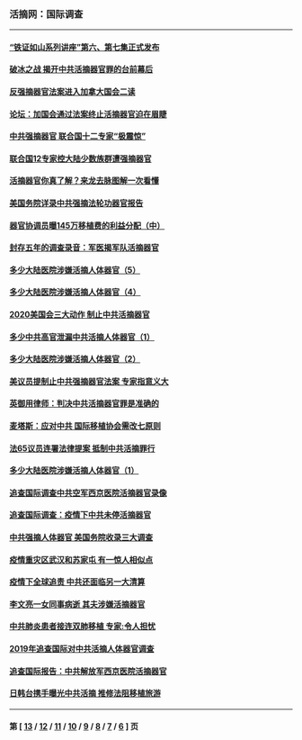 ### 活摘网：国际调查
---
#### [“铁证如山系列讲座”第六、第七集正式发布](../../pages/nf5947/n13106287.md) 
#### [破冰之战 揭开中共活摘器官罪的台前幕后](../../pages/nf5947/n13082457.md) 
#### [反强摘器官法案进入加拿大国会二读](../../pages/nf5947/n13033450.md) 
#### [论坛：加国会通过法案终止活摘器官迫在眉睫](../../pages/nf5947/n13029839.md) 
#### [中共强摘器官 联合国十二专家“极震惊”](../../pages/nf5947/n13024313.md) 
#### [联合国12专家控大陆少数族群遭强摘器官](../../pages/nf5947/n13023877.md) 
#### [活摘器官你真了解？来龙去脉图解一次看懂](../../pages/nf5947/n13013820.md) 
#### [美国务院详录中共强摘法轮功器官报告](../../pages/nf5947/n12944519.md) 
#### [器官协调员曝145万移植费的利益分配（中）](../../pages/nf5947/n12894547.md) 
#### [封存五年的调查录音：军医揭军队活摘器官](../../pages/nf5947/n12798692.md) 
#### [多少大陆医院涉嫌活摘人体器官（5）](../../pages/nf5947/n12768383.md) 
#### [多少大陆医院涉嫌活摘人体器官（4）](../../pages/nf5947/n12664434.md) 
#### [2020美国会三大动作 制止中共活摘器官](../../pages/nf5947/n12682004.md) 
#### [多少中共高官泄漏中共活摘人体器官（1）](../../pages/nf5947/n12671234.md) 
#### [多少大陆医院涉嫌活摘人体器官（2）](../../pages/nf5947/n12655589.md) 
#### [美议员提制止中共强摘器官法案 专家指意义大](../../pages/nf5947/n12630561.md) 
#### [英御用律师：判决中共活摘器官罪是准确的](../../pages/nf5947/n12580740.md) 
#### [麦塔斯：应对中共 国际移植协会需改七原则](../../pages/nf5947/n12514711.md) 
#### [法65议员连署法律提案 抵制中共活摘罪行](../../pages/nf5947/n12437047.md) 
#### [多少大陆医院涉嫌活摘人体器官（1）](../../pages/nf5947/n12414284.md) 
#### [追查国际调查中共空军西京医院活摘器官录像](../../pages/nf5947/n12348837.md) 
#### [追查国际调查：疫情下中共未停活摘器官](../../pages/nf5947/n12273415.md) 
#### [中共强摘人体器官 美国务院收录三大调查](../../pages/nf5947/n12181488.md) 
#### [疫情重灾区武汉和苏家屯 有一惊人相似点](../../pages/nf5947/n12150824.md) 
#### [疫情下全球追责 中共还面临另一大清算](../../pages/nf5947/n12070397.md) 
#### [李文亮一女同事病逝 其夫涉嫌活摘器官](../../pages/nf5947/n11957882.md) 
#### [中共肺炎患者接连双肺移植 专家:令人担忧](../../pages/nf5947/n11945516.md) 
#### [2019年追查国际对中共活摘人体器官调查](../../pages/nf5947/n11917733.md) 
#### [追查国际报告：中共解放军西京医院活摘器官](../../pages/nf5947/n11838359.md) 
#### [日韩台携手曝光中共活摘 推修法阻移植旅游](../../pages/nf5947/n11712046.md) 

---
#### 第 [ [13](./13.md) / [12](./12.md) / [11](./11.md) / [10](./10.md) / [9](./9.md) / [8](./8.md) / [7](./7.md) / [6](./6.md) ] 页
